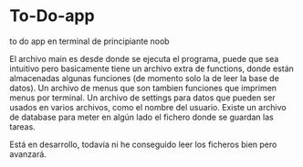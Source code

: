 # To-Do-app
to do app en terminal de principiante noob

El archivo main es desde donde se ejecuta el programa, puede que sea intuitivo pero basicamente tiene un archivo extra de functions, donde están almacenadas algunas funciones (de momento solo la de leer la base de datos).
Un archivo de menus que son tambien funciones que imprimen menus por terminal.
Un archivo de settings para datos que pueden ser usados en varios archivos, como el nombre del usuario.
Existe un archivo de database para meter en algún lado el fichero donde se guardan las tareas.

Está en desarrollo, todavía ni he conseguido leer los ficheros bien pero avanzará.
